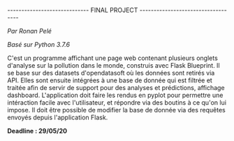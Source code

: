 ----------------------------- FINAL PROJECT -----------------------------------

*Par Ronan Pelé*

*Basé sur Python 3.7.6*

C'est un programme affichant une page web contenant plusieurs onglets d'analyse
sur la pollution dans le monde, construis avec Flask Blueprint.
Il se base sur des datasets d'opendatasoft où les données sont retirés via API. 
Elles sont ensuite intégrées à une base de donnée qui est filtrée et traitée 
afin de servir de support pour des analyses et prédictions, affichage dashboard.
L'application doit faire les rendus en pyplot pour permettre une intéraction 
facile avec l'utilisateur, et répondre via des boutins à ce qu'on lui impose.
Il doit être possible de modifier la base de donnée via des requêtes envoyés 
depuis l'application Flask.


**Deadline : 29/05/20**